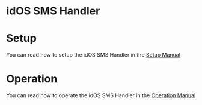 # idOS SMS Handler

# Setup

You can read how to setup the idOS SMS Handler in the [Setup Manual](Setup.md)

# Operation

You can read how to operate the idOS SMS Handler in the [Operation Manual](Operation.md)